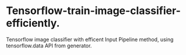 # Tensorflow-train-image-classifier-efficiently.
Tensorflow image classifier with efficent Input Pipeline method, using tensorflow.data API from generator.
